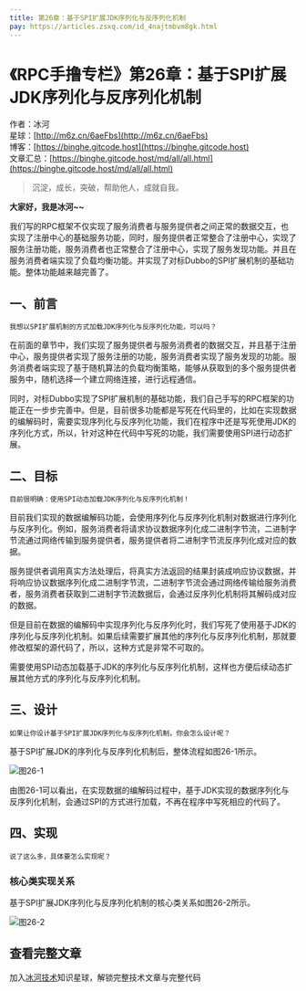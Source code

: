 ```yaml
---
title: 第26章：基于SPI扩展JDK序列化与反序列化机制
pay: https://articles.zsxq.com/id_4najtmbvm8gk.html
---
```


# 《RPC手撸专栏》第26章：基于SPI扩展JDK序列化与反序列化机制

作者：冰河
<br/>星球：[http://m6z.cn/6aeFbs](http://m6z.cn/6aeFbs)
<br/>博客：[https://binghe.gitcode.host](https://binghe.gitcode.host)
<br/>文章汇总：[https://binghe.gitcode.host/md/all/all.html](https://binghe.gitcode.host/md/all/all.html)

> 沉淀，成长，突破，帮助他人，成就自我。

**大家好，我是冰河~~**

我们写的RPC框架不仅实现了服务消费者与服务提供者之间正常的数据交互，也实现了注册中心的基础服务功能，同时，服务提供者正常整合了注册中心，实现了服务注册功能，服务消费者也正常整合了注册中心，实现了服务发现功能。并且在服务消费者端实现了负载均衡功能。并实现了对标Dubbo的SPI扩展机制的基础功能。整体功能越来越完善了。

## 一、前言

`我想以SPI扩展机制的方式加载JDK序列化与反序列化功能，可以吗？`

在前面的章节中，我们实现了服务提供者与服务消费者的数据交互，并且基于注册中心，服务提供者实现了服务注册的功能，服务消费者实现了服务发现的功能。服务消费者端实现了基于随机算法的负载均衡策略，能够从获取到的多个服务提供者服务中，随机选择一个建立网络连接，进行远程通信。

同时，对标Dubbo实现了SPI扩展机制的基础功能，我们自己手写的RPC框架的功能正在一步步完善中。但是，目前很多功能都是写死在代码里的，比如在实现数据的编解码时，需要实现序列化与反序列化功能，我们在程序中还是写死使用JDK的序列化方式，所以，针对这种在代码中写死的功能，我们需要使用SPI进行动态扩展。

## 二、目标

`目前很明确：使用SPI动态加载JDK序列化与反序列化机制！`

目前我们实现的数据编解码功能，会使用序列化与反序列化机制对数据进行序列化与反序列化。例如，服务消费者将请求协议数据序列化成二进制字节流，二进制字节流通过网络传输到服务提供者，服务提供者将二进制字节流反序列化成对应的数据。

服务提供者调用真实方法处理后，将真实方法返回的结果封装成响应协议数据，并将响应协议数据序列化成二进制字节流，二进制字节流会通过网络传输给服务消费者，服务消费者获取到二进制字节流数据后，会通过反序列化机制将其解码成对应的数据。

但是目前在数据的编解码中实现序列化与反序列化时，我们写死了使用基于JDK的序列化与反序列化机制。如果后续需要扩展其他的序列化与反序列化机制，那就要修改框架的源代码了，所以，这种方式是非常不可取的。

需要使用SPI动态加载基于JDK的序列化与反序列化机制，这样也方便后续动态扩展其他方式的序列化与反序列化机制。

## 三、设计

`如果让你设计基于SPI扩展JDK序列化与反序列化机制，你会怎么设计呢？`

基于SPI扩展JDK的序列化与反序列化机制后，整体流程如图26-1所示。

![图26-1](https://binghe.gitcode.host/assets/images/middleware/rpc/rpc-2022-10-27-001.png)

由图26-1可以看出，在实现数据的编解码过程中，基于JDK实现的数据序列化与反序列化机制，会通过SPI的方式进行加载，不再在程序中写死相应的代码了。

## 四、实现

`说了这么多，具体要怎么实现呢？`

### 核心类实现关系

基于SPI扩展JDK序列化与反序列化机制的核心类关系如图26-2所示。

![图26-2](https://binghe.gitcode.host/assets/images/middleware/rpc/rpc-2022-10-27-002.png)

## 查看完整文章

加入[冰河技术](http://m6z.cn/6aeFbs)知识星球，解锁完整技术文章与完整代码